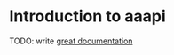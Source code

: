 # Introduction to aaapi

TODO: write [great documentation](http://jacobian.org/writing/what-to-write/)
